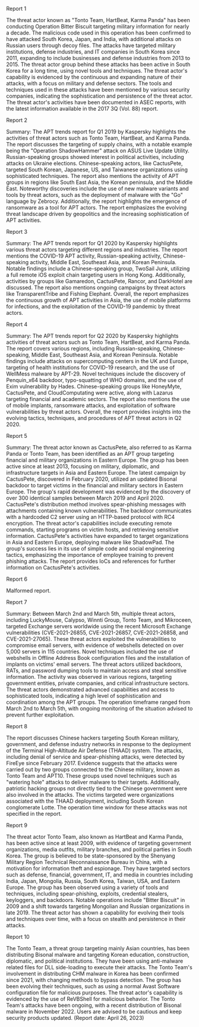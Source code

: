 
Report 1

The threat actor known as "Tonto Team, HartBeat, Karma Panda" has been conducting Operation Bitter Biscuit targeting military information for nearly a decade. The malicious code used in this operation has been confirmed to have attacked South Korea, Japan, and India, with additional attacks on Russian users through decoy files. The attacks have targeted military institutions, defense industries, and IT companies in South Korea since 2011, expanding to include businesses and defense industries from 2013 to 2015. The threat actor group behind these attacks has been active in South Korea for a long time, using novel tools and techniques. The threat actor's capability is evidenced by the continuous and expanding nature of their attacks, with a focus on military and defense sectors. The tools and techniques used in these attacks have been mentioned by various security companies, indicating the sophistication and persistence of the threat actor. The threat actor's activities have been documented in ASEC reports, with the latest information available in the 2017 3Q (Vol. 88) report.





Report 2

Summary:
The APT trends report for Q1 2019 by Kaspersky highlights the activities of threat actors such as Tonto Team, HartBeat, and Karma Panda. The report discusses the targeting of supply chains, with a notable example being the "Operation ShadowHammer" attack on ASUS Live Update Utility. Russian-speaking groups showed interest in political activities, including attacks on Ukraine elections. Chinese-speaking actors, like CactusPete, targeted South Korean, Japanese, US, and Taiwanese organizations using sophisticated techniques. The report also mentions the activity of APT groups in regions like South East Asia, the Korean peninsula, and the Middle East. Noteworthy discoveries include the use of new malware variants and tools by threat actors, such as the deployment of malware with the "Go" language by Zebrocy. Additionally, the report highlights the emergence of ransomware as a tool for APT actors. The report emphasizes the evolving threat landscape driven by geopolitics and the increasing sophistication of APT activities.





Report 3

Summary:
The APT trends report for Q1 2020 by Kaspersky highlights various threat actors targeting different regions and industries. The report mentions the COVID-19 APT activity, Russian-speaking activity, Chinese-speaking activity, Middle East, Southeast Asia, and Korean Peninsula. Notable findings include a Chinese-speaking group, TwoSail Junk, utilizing a full remote iOS exploit chain targeting users in Hong Kong. Additionally, activities by groups like Gamaredon, CactusPete, Rancor, and DarkHotel are discussed. The report also mentions ongoing campaigns by threat actors like TransparentTribe and Fishing Elephant. Overall, the report emphasizes the continuous growth of APT activities in Asia, the use of mobile platforms for infections, and the exploitation of the COVID-19 pandemic by threat actors.





Report 4

Summary:
The APT trends report for Q2 2020 by Kaspersky highlights activities of threat actors such as Tonto Team, HartBeat, and Karma Panda. The report covers various regions, including Russian-speaking, Chinese-speaking, Middle East, Southeast Asia, and Korean Peninsula. Notable findings include attacks on supercomputing centers in the UK and Europe, targeting of health institutions for COVID-19 research, and the use of WellMess malware by APT-29. Novel techniques include the discovery of Penquin_x64 backdoor, typo-squatting of WHO domains, and the use of Exim vulnerability by Hades. Chinese-speaking groups like HoneyMyte, CactusPete, and CloudComputating were active, along with Lazarus targeting financial and academic sectors. The report also mentions the use of mobile implants, ransomware attacks, and exploitation of software vulnerabilities by threat actors. Overall, the report provides insights into the evolving tactics, techniques, and procedures of APT threat actors in Q2 2020.





Report 5

Summary:
The threat actor known as CactusPete, also referred to as Karma Panda or Tonto Team, has been identified as an APT group targeting financial and military organizations in Eastern Europe. The group has been active since at least 2013, focusing on military, diplomatic, and infrastructure targets in Asia and Eastern Europe. The latest campaign by CactusPete, discovered in February 2020, utilized an updated Bisonal backdoor to target victims in the financial and military sectors in Eastern Europe. The group's rapid development was evidenced by the discovery of over 300 identical samples between March 2019 and April 2020. CactusPete's distribution method involves spear-phishing messages with attachments containing known vulnerabilities. The backdoor communicates with a hardcoded C2 server using an HTTP-based protocol with RC4 encryption. The threat actor's capabilities include executing remote commands, starting programs on victim hosts, and retrieving sensitive information. CactusPete's activities have expanded to target organizations in Asia and Eastern Europe, deploying malware like ShadowPad. The group's success lies in its use of simple code and social engineering tactics, emphasizing the importance of employee training to prevent phishing attacks. The report provides IoCs and references for further information on CactusPete's activities.





Report 6

Malformed report.





Report 7

Summary:
Between March 2nd and March 5th, multiple threat actors, including LuckyMouse, Calypso, Winnti Group, Tonto Team, and Mikroceen, targeted Exchange servers worldwide using the recent Microsoft Exchange vulnerabilities (CVE-2021-26855, CVE-2021-26857, CVE-2021-26858, and CVE-2021-27065). These threat actors exploited the vulnerabilities to compromise email servers, with evidence of webshells detected on over 5,000 servers in 115 countries. Novel techniques included the use of webshells in Offline Address Book configuration files and the installation of implants on victims' email servers. The threat actors utilized backdoors, RATs, and password dumping tools to maintain access and steal sensitive information. The activity was observed in various regions, targeting government entities, private companies, and critical infrastructure sectors. The threat actors demonstrated advanced capabilities and access to sophisticated tools, indicating a high level of sophistication and coordination among the APT groups. The operation timeframe ranged from March 2nd to March 5th, with ongoing monitoring of the situation advised to prevent further exploitation.





Report 8

The report discusses Chinese hackers targeting South Korean military, government, and defense industry networks in response to the deployment of the Terminal High-Altitude Air Defense (THAAD) system. The attacks, including denial of service and spear-phishing attacks, were detected by FireEye since February 2017. Evidence suggests that the attacks were carried out by two groups connected to the Chinese military, known as Tonto Team and APT10. These groups used novel techniques such as "watering hole" attacks to deliver malware to their targets. Additionally, patriotic hacking groups not directly tied to the Chinese government were also involved in the attacks. The victims targeted were organizations associated with the THAAD deployment, including South Korean conglomerate Lotte. The operation time window for these attacks was not specified in the report.





Report 9

The threat actor Tonto Team, also known as HartBeat and Karma Panda, has been active since at least 2009, with evidence of targeting government organizations, media outfits, military branches, and political parties in South Korea. The group is believed to be state-sponsored by the Shenyang Military Region Technical Reconnaissance Bureau in China, with a motivation for information theft and espionage. They have targeted sectors such as defense, financial, government, IT, and media in countries including India, Japan, Mongolia, Russia, South Korea, Taiwan, USA, and Eastern Europe. The group has been observed using a variety of tools and techniques, including spear-phishing, exploits, credential stealers, keyloggers, and backdoors. Notable operations include "Bitter Biscuit" in 2009 and a shift towards targeting Mongolian and Russian organizations in late 2019. The threat actor has shown a capability for evolving their tools and techniques over time, with a focus on stealth and persistence in their attacks.





Report 10

The Tonto Team, a threat group targeting mainly Asian countries, has been distributing Bisonal malware and targeting Korean education, construction, diplomatic, and political institutions. They have been using anti-malware related files for DLL side-loading to execute their attacks. The Tonto Team's involvement in distributing CHM malware in Korea has been confirmed since 2021, with changing methods to bypass detection. The group has been evolving their techniques, such as using a normal Avast Software configuration file for malicious purposes. The threat actor's capability is evidenced by the use of ReVBShell for malicious behavior. The Tonto Team's attacks have been ongoing, with a recent distribution of Bisonal malware in November 2022. Users are advised to be cautious and keep security products updated. (Report date: April 26, 2023)


